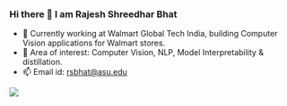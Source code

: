 ### Hi there 👋 I am Rajesh Shreedhar Bhat
- 🔭 Currently working at Walmart Global Tech India, building Computer Vision applications for Walmart stores. 
- 🌱 Area of interest: Computer Vision, NLP, Model Interpretability & distillation. 
- 📫 Email id: rsbhat@asu.edu

<img src="https://github-readme-stats.vercel.app/api?username=rajesh-bhat&&show_icons=true">
